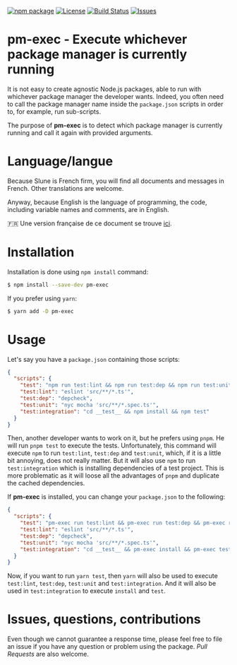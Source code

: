 [![npm package](https://badge.fury.io/js/pm-exec.svg)](https://www.npmjs.com/package/pm-exec)
[![License](https://img.shields.io/github/license/slune-org/pm-exec.svg)](https://github.com/slune-org/pm-exec/blob/master/LICENSE)
[![Build Status](https://travis-ci.org/slune-org/pm-exec.svg?branch=master)](https://travis-ci.org/slune-org/pm-exec)
[![Issues](https://img.shields.io/github/issues/slune-org/pm-exec.svg)](https://github.com/slune-org/pm-exec/issues)

# pm-exec - Execute whichever package manager is currently running

It is not easy to create agnostic Node.js packages, able to run with whichever package manager the developer wants. Indeed, you often need to call the package manager name inside the `package.json` scripts in order to, for example, run sub-scripts.

The purpose of **pm-exec** is to detect which package manager is currently running and call it again with provided arguments.

# Language/langue

Because Slune is French firm, you will find all documents and messages in French. Other translations are welcome.

Anyway, because English is the language of programming, the code, including variable names and comments, are in English.

:fr: Une version française de ce document se trouve [ici](doc/fr/README.md).

# Installation

Installation is done using `npm install` command:

```bash
$ npm install --save-dev pm-exec
```

If you prefer using `yarn`:

```bash
$ yarn add -D pm-exec
```

# Usage

Let's say you have a `package.json` containing those scripts:

```json
{
  "scripts": {
    "test": "npm run test:lint && npm run test:dep && npm run test:unit && npm run test:integration",
    "test:lint": "eslint 'src/**/*.ts'",
    "test:dep": "depcheck",
    "test:unit": "nyc mocha 'src/**/*.spec.ts'",
    "test:integration": "cd __test__ && npm install && npm test"
  }
}
```

Then, another developer wants to work on it, but he prefers using `pnpm`. He will run `pnpm test` to execute the tests. Unfortunately, this command will execute `npm` to run `test:lint`, `test:dep` and `test:unit`, which, if it is a little bit annoying, does not really matter. But it will also use `npm` to run `test:integration` which is installing dependencies of a test project. This is more problematic as it will loose all the advantages of `pnpm` and duplicate the cached dependencies.

If **pm-exec** is installed, you can change your `package.json` to the following:

```json
{
  "scripts": {
    "test": "pm-exec run test:lint && pm-exec run test:dep && pm-exec run test:unit && pm-exec run test:integration",
    "test:lint": "eslint 'src/**/*.ts'",
    "test:dep": "depcheck",
    "test:unit": "nyc mocha 'src/**/*.spec.ts'",
    "test:integration": "cd __test__ && pm-exec install && pm-exec test"
  }
}
```

Now, if you want to run `yarn test`, then `yarn` will also be used to execute `test:lint`, `test:dep`, `test:unit` and `test:integration`. And it will also be used in `test:integration` to execute `install` and `test`.

# Issues, questions, contributions

Even though we cannot guarantee a response time, please feel free to file an issue if you have any question or problem using the package. _Pull Requests_ are also welcome.
